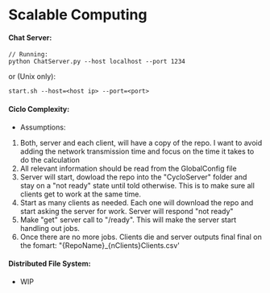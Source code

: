 # Scalable Computing


#### <i class="icon-file"></i> Chat Server:
```
// Running:
python ChatServer.py --host localhost --port 1234
```

or (Unix only):

```
start.sh --host=<host ip> --port=<port>
```

#### <i class="icon-file"></i> Ciclo Complexity:

* Assumptions:

1) Both, server and each client, will have a copy of the repo. I want to avoid adding the network transmission time and focus on the time it takes to do the calculation
2) All relevant information should be read from the GlobalConfig file
3) Server will start, dowload the repo into the "CycloServer" folder and stay on a "not ready" state until told otherwise. This is to make sure all clients get to work at the same time.
4) Start as many clients as needed. Each one will download the repo and start asking the server for work. Server will respond "not ready"
5) Make "get" server call to "/ready". This will make the server start handling out jobs.
6) Once there are no more jobs. Clients die and server outputs final final on the fomart: "{RepoName}_{nClients}Clients.csv'


#### <i class="icon-file"></i> Distributed File System:

* WIP